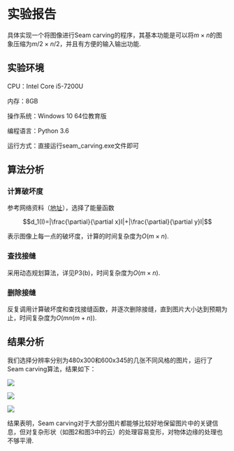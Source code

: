 # 实验报告

具体实现一个将图像进行Seam carving的程序，其基本功能是可以将$m\times n$的图象压缩为$m/2\times n/2​$，并且有方便的输入输出功能.


## 实验环境

CPU：Intel Core i5-7200U

内存：8GB

操作系统：Windows 10 64位教育版

编程语言：Python 3.6

运行方式：直接运行seam_carving.exe文件即可

## 算法分析

### 计算破坏度

参考网络资料（[地址](https://zhuanlan.zhihu.com/p/38974520)），选择了能量函数

$$d_1(I)=|\frac{\partial}{\partial x}I|+|\frac{\partial}{\partial y}I|$$

表示图像上每一点的破坏度，计算的时间复杂度为$O(m\times n)​$.

### 查找接缝

采用动态规划算法，详见P3(b)，时间复杂度为$O(m\times n)$.

### 删除接缝

反复调用计算破坏度和查找接缝函数，并逐次删除接缝，直到图片大小达到预期为止，时间复杂度为$O(mn(m+n))​$.

## 结果分析

我们选择分辨率分别为480x300和600x345的几张不同风格的图片，运行了Seam carving算法，结果如下：

![](C:\Projects\Homework\Algorithms\HW6\P3选做\Figure_3.jpg)

![](C:\Projects\Homework\Algorithms\HW6\P3选做\Figure_4.jpg)

![](C:\Projects\Homework\Algorithms\HW6\P3选做\Figure_1.jpg)

结果表明，Seam carving对于大部分图片都能够比较好地保留图片中的关键信息，但对复杂形状（如图2和图3中的云）的处理容易变形，对物体边缘的处理也不够平滑.